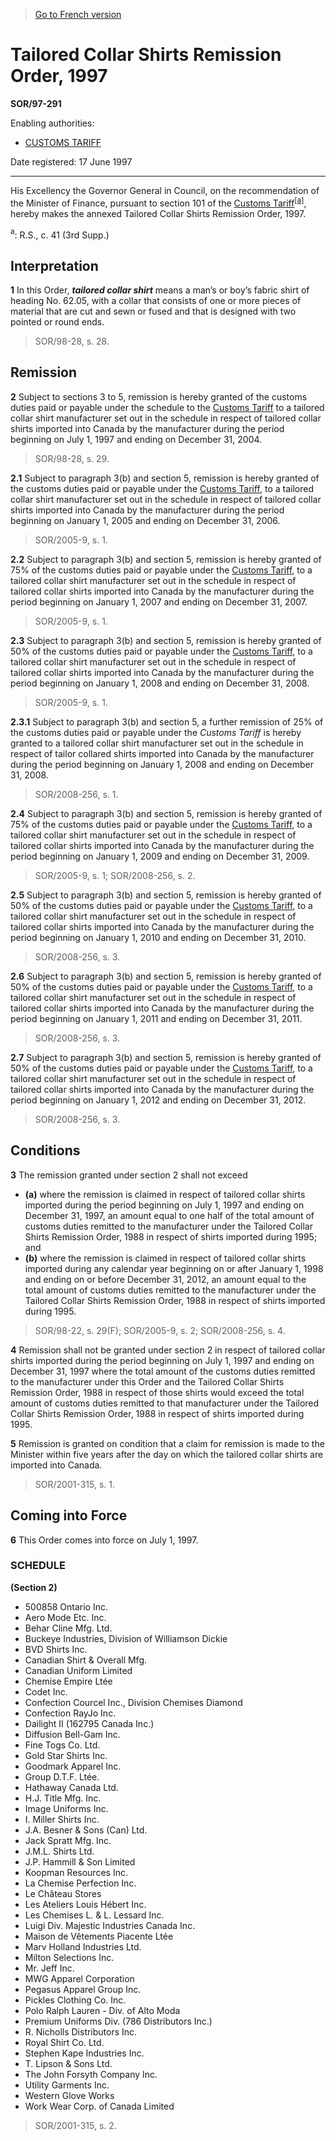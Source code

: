 > [Go to French version](/fr/Règlements/Décrets,%20ordonnances%20et%20règlements%20statutaires/97/291.md)

# Tailored Collar Shirts Remission Order, 1997

**SOR/97-291**

Enabling authorities: 
- [CUSTOMS TARIFF](/en/Acts/Statutes%20of%20Canada/1997/c.%2036.md)

Date registered: 17 June 1997

----------

His Excellency the Governor General in Council, on the recommendation of the Minister of Finance, pursuant to section 101 of the [Customs Tariff](/en/Acts/Statutes%20of%20Canada/1997/c.%2036.md)<sup><a href='#footnote1_e'>[a]</a></sup>, hereby makes the annexed Tailored Collar Shirts Remission Order, 1997.

<a name='footnote1_e'><sup>a</sup></a>: R.S., c. 41 (3rd Supp.)<br />




## Interpretation


**1** In this Order, ***tailored collar shirt*** means a man’s or boy’s fabric shirt of heading No. 62.05, with a collar that consists of one or more pieces of material that are cut and sewn or fused and that is designed with two pointed or round ends.
> SOR/98-28, s. 28.





## Remission


**2** Subject to sections 3 to 5, remission is hereby granted of the customs duties paid or payable under the schedule to the [Customs Tariff](/en/Acts/Statutes%20of%20Canada/1997/c.%2036.md) to a tailored collar shirt manufacturer set out in the schedule in respect of tailored collar shirts imported into Canada by the manufacturer during the period beginning on July 1, 1997 and ending on December 31, 2004.
> SOR/98-28, s. 29.




**2.1** Subject to paragraph 3(b) and section 5, remission is hereby granted of the customs duties paid or payable under the [Customs Tariff](/en/Acts/Statutes%20of%20Canada/1997/c.%2036.md), to a tailored collar shirt manufacturer set out in the schedule in respect of tailored collar shirts imported into Canada by the manufacturer during the period beginning on January 1, 2005 and ending on December 31, 2006.
> SOR/2005-9, s. 1.




**2.2** Subject to paragraph 3(b) and section 5, remission is hereby granted of 75% of the customs duties paid or payable under the [Customs Tariff](/en/Acts/Statutes%20of%20Canada/1997/c.%2036.md), to a tailored collar shirt manufacturer set out in the schedule in respect of tailored collar shirts imported into Canada by the manufacturer during the period beginning on January 1, 2007 and ending on December 31, 2007.
> SOR/2005-9, s. 1.




**2.3** Subject to paragraph 3(b) and section 5, remission is hereby granted of 50% of the customs duties paid or payable under the [Customs Tariff](/en/Acts/Statutes%20of%20Canada/1997/c.%2036.md), to a tailored collar shirt manufacturer set out in the schedule in respect of tailored collar shirts imported into Canada by the manufacturer during the period beginning on January 1, 2008 and ending on December 31, 2008.
> SOR/2005-9, s. 1.




**2.3.1** Subject to paragraph 3(b) and section 5, a further remission of 25% of the customs duties paid or payable under the *Customs Tariff* is hereby granted to a tailored collar shirt manufacturer set out in the schedule in respect of tailor collared shirts imported into Canada by the manufacturer during the period beginning on January 1, 2008 and ending on December 31, 2008.
> SOR/2008-256, s. 1.




**2.4** Subject to paragraph 3(b) and section 5, remission is hereby granted of 75% of the customs duties paid or payable under the [Customs Tariff](/en/Acts/Statutes%20of%20Canada/1997/c.%2036.md), to a tailored collar shirt manufacturer set out in the schedule in respect of tailored collar shirts imported into Canada by the manufacturer during the period beginning on January 1, 2009 and ending on December 31, 2009.
> SOR/2005-9, s. 1; SOR/2008-256, s. 2.




**2.5** Subject to paragraph 3(b) and section 5, remission is hereby granted of 50% of the customs duties paid or payable under the [Customs Tariff](/en/Acts/Statutes%20of%20Canada/1997/c.%2036.md), to a tailored collar shirt manufacturer set out in the schedule in respect of tailored collar shirts imported into Canada by the manufacturer during the period beginning on January 1, 2010 and ending on December 31, 2010.
> SOR/2008-256, s. 3.




**2.6** Subject to paragraph 3(b) and section 5, remission is hereby granted of 50% of the customs duties paid or payable under the [Customs Tariff](/en/Acts/Statutes%20of%20Canada/1997/c.%2036.md), to a tailored collar shirt manufacturer set out in the schedule in respect of tailored collar shirts imported into Canada by the manufacturer during the period beginning on January 1, 2011 and ending on December 31, 2011.
> SOR/2008-256, s. 3.




**2.7** Subject to paragraph 3(b) and section 5, remission is hereby granted of 50% of the customs duties paid or payable under the [Customs Tariff](/en/Acts/Statutes%20of%20Canada/1997/c.%2036.md), to a tailored collar shirt manufacturer set out in the schedule in respect of tailored collar shirts imported into Canada by the manufacturer during the period beginning on January 1, 2012 and ending on December 31, 2012.
> SOR/2008-256, s. 3.





## Conditions


**3** The remission granted under section 2 shall not exceed
- **(a)** where the remission is claimed in respect of tailored collar shirts imported during the period beginning on July 1, 1997 and ending on December 31, 1997, an amount equal to one half of the total amount of customs duties remitted to the manufacturer under the Tailored Collar Shirts Remission Order, 1988 in respect of shirts imported during 1995; and
- **(b)** where the remission is claimed in respect of tailored collar shirts imported during any calendar year beginning on or after January 1, 1998 and ending on or before December 31, 2012, an amount equal to the total amount of customs duties remitted to the manufacturer under the Tailored Collar Shirts Remission Order, 1988 in respect of shirts imported during 1995.
> SOR/98-22, s. 29(F); SOR/2005-9, s. 2; SOR/2008-256, s. 4.




**4** Remission shall not be granted under section 2 in respect of tailored collar shirts imported during the period beginning on July 1, 1997 and ending on December 31, 1997 where the total amount of the customs duties remitted to the manufacturer under this Order and the Tailored Collar Shirts Remission Order, 1988 in respect of those shirts would exceed the total amount of customs duties remitted to that manufacturer under the Tailored Collar Shirts Remission Order, 1988 in respect of shirts imported during 1995.



**5** Remission is granted on condition that a claim for remission is made to the Minister within five years after the day on which the tailored collar shirts are imported into Canada.
> SOR/2001-315, s. 1.





## Coming into Force


**6** This Order comes into force on July 1, 1997.




### **SCHEDULE** 
**(Section 2)**
- 500858 Ontario Inc.
- Aero Mode Etc. Inc.
- Behar Cline Mfg. Ltd.
- Buckeye Industries, Division of Williamson Dickie
- BVD Shirts Inc.
- Canadian Shirt & Overall Mfg.
- Canadian Uniform Limited
- Chemise Empire Ltée
- Codet Inc.
- Confection Courcel Inc., Division Chemises Diamond
- Confection RayJo Inc.
- Dailight II (162795 Canada Inc.)
- Diffusion Bell-Gam Inc.
- Fine Togs Co. Ltd.
- Gold Star Shirts Inc.
- Goodmark Apparel Inc.
- Group D.T.F. Ltée.
- Hathaway Canada Ltd.
- H.J. Title Mfg. Inc.
- Image Uniforms Inc.
- I. Miller Shirts Inc.
- J.A. Besner & Sons (Can) Ltd.
- Jack Spratt Mfg. Inc.
- J.M.L. Shirts Ltd.
- J.P. Hammill & Son Limited
- Koopman Resources Inc.
- La Chemise Perfection Inc.
- Le Château Stores
- Les Ateliers Louis Hébert Inc.
- Les Chemises L. & L. Lessard Inc.
- Luigi Div. Majestic Industries Canada Inc.
- Maison de Vêtements Piacente Ltée
- Marv Holland Industries Ltd.
- Milton Selections Inc.
- Mr. Jeff Inc.
- MWG Apparel Corporation
- Pegasus Apparel Group Inc.
- Pickles Clothing Co. Inc.
- Polo Ralph Lauren - Div. of Alto Moda
- Premium Uniforms Div. (786 Distributors Inc.)
- R. Nicholls Distributors Inc.
- Royal Shirt Co. Ltd.
- Stephen Kape Industries Inc.
- T. Lipson & Sons Ltd.
- The John Forsyth Company Inc.
- Utility Garments Inc.
- Western Glove Works
- Work Wear Corp. of Canada Limited
> SOR/2001-315, s. 2.


